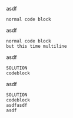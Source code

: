 asdf

    normal code block

asdf

    normal code block
    but this time multiline

asdf

    SOLUTION
    codeblock

asdf

    SOLUTION
    codeblock
    asdfasdf
    asdf
